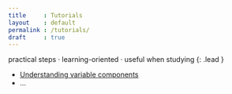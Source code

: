 ```yaml
---
title     : Tutorials
layout    : default
permalink : /tutorials/
draft     : true
---
```


practical steps · learning-oriented · useful when studying
{: .lead }

- [Understanding variable components](understanding-variable-components)
- ...
